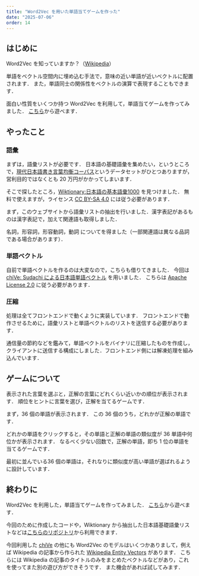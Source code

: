 ```yaml
---
title: "Word2Vec を用いた単語当てゲームを作った"
date: "2025-07-06"
order: 14
---
```

## はじめに
Word2Vec を知っていますか？（[Wikipedia](https://ja.wikipedia.org/wiki/Word2vec)）

単語をベクトル空間内に埋め込む手法で，意味の近い単語が近いベクトルに配置されます．
また，単語同士の関係性をベクトルの演算で表現することもできます．

面白い性質をいくつか持つ Word2Vec を利用して，単語当てゲームを作ってみました．
[こちら](/projects/word2vec-guess)から遊べます．

## やったこと
### 語彙
まずは，語彙リストが必要です．
日本語の基礎語彙を集めたい，というところで，[現代日本語書き言葉均衡コーパス](https://clrd.ninjal.ac.jp/bccwj/index.html)というデータセットがひとつありますが，営利目的ではなくとも 20 万円がかかってしまいます．

そこで探したところ，[Wiktionary:日本語の基本語彙1000](https://ja.wiktionary.org/wiki/Wiktionary:%E6%97%A5%E6%9C%AC%E8%AA%9E%E3%81%AE%E5%9F%BA%E6%9C%AC%E8%AA%9E%E5%BD%991000) を見つけました．
無料で使えますが，ライセンス [CC BY-SA 4.0](https://creativecommons.org/licenses/by-sa/4.0/deed.ja) には従う必要があります．

まず，このウェブサイトから語彙リストの抽出を行いました．漢字表記があるものは漢字表記で，加えて関連語も取得しました．

名詞，形容詞，形容動詞，動詞 についてを得ました（一部関連語は異なる品詞である場合があります）．

### 単語ベクトル

自前で単語ベクトルを作るのは大変なので，こちらも借りてきました．
今回は [chiVe: Sudachi による日本語単語ベクトル](https://github.com/WorksApplications/chiVe) を用いました．
こちらは [Apache License 2.0](https://www.apache.org/licenses/LICENSE-2.0) に従う必要があります．

### 圧縮

処理は全てフロントエンドで動くように実装しています．
フロントエンドで動作させるために，語彙リストと単語ベクトルのリストを送信する必要があります．

通信量の節約などを鑑みて，単語ベクトルをバイナリに圧縮したものを作成し，クライアントに送信する構成にしました．フロントエンド側には解凍処理を組み込んでいます．

## ゲームについて

表示された言葉を選ぶと，正解の言葉にどれくらい近いかの順位が表示されます．
順位をヒントに言葉を選び，正解を当てるゲームです．

まず，36 個の単語が表示されます．
この 36 個のうち，どれかが正解の単語です．

どれかの単語をクリックすると，その単語と正解の単語の類似度が 36 単語中何位かが表示されます．
なるべく少ない回数で，正解の単語，即ち 1 位の単語を当てるゲームです．

最初に並んでいる36 個の単語は，それなりに類似度が高い単語が選ばれるように設計しています．

## 終わりに
Word2Vec を利用した，単語当てゲームを作ってみました．
[こちら](/projects/word2vec-guess)から遊べます．

今回のために作成したコードや，Wiktionary から抽出した日本語基礎語彙リストなどは[こちらのリポジトリ](https://github.com/ichi-no-se/core-vocab-word2vec)から利用できます．

今回利用した [chiVe](https://github.com/WorksApplications/chiVe) の他にも Word2Vec のモデルはいくつかありまして，例えば Wikipedia の記事から作られた [Wikipedia Entity Vectors](https://github.com/singletongue/WikiEntVec) があります．
こちらには Wikipedia の記事のタイトルのみをまとめたベクトルなどがあり，これを使ってまた別の遊び方ができそうです．
また機会があれば試してみます．